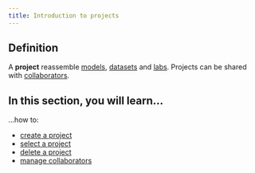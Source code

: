 ```yaml
---
title: Introduction to projects
---
```


## Definition
A **project** reassemble [models](../models/introduction.md), [datasets](../datasets/introduction.md) and [labs](../labs/introduction.md). Projects can be shared with [collaborators](collaborators/whats-a-collaborator.md).

## In this section, you will learn...

...how to:
- [create a project](create-a-project.mdx)
- [select a project](select-a-project.mdx)
- [delete a project](delete-a-project.mdx)
- [manage collaborators](collaborators/whats-a-collaborator.md)